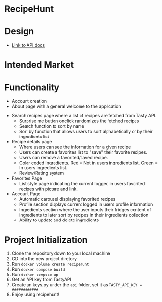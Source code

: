 # RecipeHunt

# Design

-   [Link to API docs](docs/api.md)

# Intended Market

# Functionality
- Account creation
- About page with a general welcome to the application
* Search recipes page where a list of recipes are fetched from Tasty API.
  - Surprise me button onclick randomizes the fetched recipes
  - Search function to sort by name
  - Sort by function that allows users to sort alphabetically or by their ingredients list
* Recipe details page
  - Where users can see the information for a given recipe
  - Users can create a favorites list to "save" their favorite recipes.
  - Users can remove a favorited/saved recipe.
  - Color coded ingredients. Red = Not in users ingredients list. Green = In users ingredients list.
  - Review/Rating system
* Favorites Page
  - List style page indicating the current logged in users favorited recipes with picture and link.
* Account Page
  - Automatic carousel displaying favorited recipes
  - Profile section displays current logged in users profile information
  - Ingredients section where the user inputs their fridges content of ingredients to later sort by recipes in their ingredients collection
  - Ability to update and delete ingredients

# Project Initialization

1. Clone the repository down to your local machine
2. CD into the new project diretory
3. Run `docker volume create recipehunt`
4. Run `docker compose build`
5. Run `docker compose up`
6. Get an API key from TastyAPI
7. Create an keys.py under the `api` folder, set it as `TASTY_API_KEY = ############`
8. Enjoy using recipehunt!
